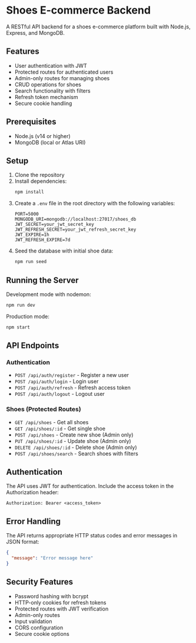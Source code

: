 # Shoes E-commerce Backend

A RESTful API backend for a shoes e-commerce platform built with Node.js, Express, and MongoDB.

## Features

- User authentication with JWT
- Protected routes for authenticated users
- Admin-only routes for managing shoes
- CRUD operations for shoes
- Search functionality with filters
- Refresh token mechanism
- Secure cookie handling

## Prerequisites

- Node.js (v14 or higher)
- MongoDB (local or Atlas URI)

## Setup

1. Clone the repository
2. Install dependencies:
   ```bash
   npm install
   ```
3. Create a `.env` file in the root directory with the following variables:
   ```
   PORT=5000
   MONGODB_URI=mongodb://localhost:27017/shoes_db
   JWT_SECRET=your_jwt_secret_key
   JWT_REFRESH_SECRET=your_jwt_refresh_secret_key
   JWT_EXPIRE=1h
   JWT_REFRESH_EXPIRE=7d
   ```
4. Seed the database with initial shoe data:
   ```bash
   npm run seed
   ```

## Running the Server

Development mode with nodemon:
```bash
npm run dev
```

Production mode:
```bash
npm start
```

## API Endpoints

### Authentication
- `POST /api/auth/register` - Register a new user
- `POST /api/auth/login` - Login user
- `POST /api/auth/refresh` - Refresh access token
- `POST /api/auth/logout` - Logout user

### Shoes (Protected Routes)
- `GET /api/shoes` - Get all shoes
- `GET /api/shoes/:id` - Get single shoe
- `POST /api/shoes` - Create new shoe (Admin only)
- `PUT /api/shoes/:id` - Update shoe (Admin only)
- `DELETE /api/shoes/:id` - Delete shoe (Admin only)
- `POST /api/shoes/search` - Search shoes with filters

## Authentication

The API uses JWT for authentication. Include the access token in the Authorization header:
```
Authorization: Bearer <access_token>
```

## Error Handling

The API returns appropriate HTTP status codes and error messages in JSON format:
```json
{
  "message": "Error message here"
}
```

## Security Features

- Password hashing with bcrypt
- HTTP-only cookies for refresh tokens
- Protected routes with JWT verification
- Admin-only routes
- Input validation
- CORS configuration
- Secure cookie options 